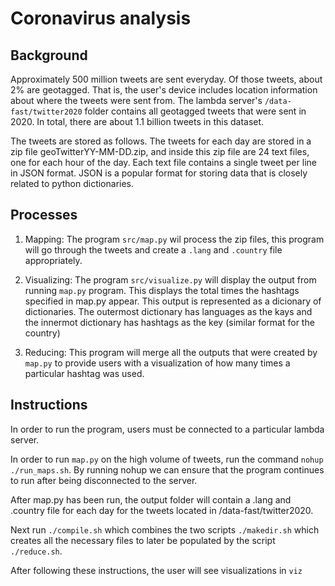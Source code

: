 # Coronavirus analysis

## Background
Approximately 500 million tweets are sent everyday. Of those tweets, about 2% are geotagged. That is, the user's device includes location information about where the tweets were sent from. The lambda server's `/data-fast/twitter2020` folder contains all geotagged tweets that were sent in 2020. In total, there are about 1.1 billion tweets in this dataset.

The tweets are stored as follows. The tweets for each day are stored in a zip file geoTwitterYY-MM-DD.zip, and inside this zip file are 24 text files, one for each hour of the day. Each text file contains a single tweet per line in JSON format. JSON is a popular format for storing data that is closely related to python dictionaries.

## Processes
1. Mapping: The program `src/map.py` wil process the zip files, this program will go through the tweets and create a `.lang` and `.country` file appropriately.

2. Visualizing: The program `src/visualize.py` will display the output from running `map.py` program. This displays the total times the hashtags specified in map.py appear. This output is represented as a dicionary of dictionaries. The outermost dictionary has languages as the kays and the innermot dictionary has hashtags as the key (similar format for the country)

3. Reducing: This program will merge all the outputs that were created by `map.py` to provide users with a visualization of how many times a particular hashtag was used.

## Instructions
In order to run the program, users must be connected to a particular lambda server.

In order to run `map.py` on the high volume of tweets, run the command `nohup ./run_maps.sh`. By running nohup we can ensure that the program continues to run after being disconnected to the server.

After map.py has been run, the output folder will contain a .lang and .country file for each day for the tweets located in /data-fast/twitter2020.

Next run `./compile.sh` which combines the two scripts `./makedir.sh` which creates all the necessary files to later be populated by the script `./reduce.sh`.

After following these instructions, the user will see visualizations in `viz`
